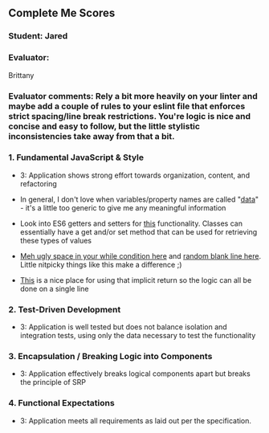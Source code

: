 ## Complete Me Scores
### Student: Jared

### Evaluator:
Brittany

### Evaluator comments: Rely a bit more heavily on your linter and maybe add a couple of rules to your eslint file that enforces strict spacing/line break restrictions. You're logic is nice and concise and easy to follow, but the little stylistic inconsistencies take away from that a bit.


### 1. Fundamental JavaScript & Style

* 3:  Application shows strong effort towards organization, content, and refactoring

* In general, I don't love when variables/property names are called "[data](https://github.com/jaredeklin/complete-me/blob/master/lib/Node.js#L3)" - it's a little too generic to give me any meaningful information

* Look into ES6 getters and setters for [this](https://github.com/jaredeklin/complete-me/blob/master/lib/Trie.js#L9-L11) functionality. Classes can essentially have a get and/or set method that can be used for retrieving these types of values

* [Meh ugly space in your while condition here](https://github.com/jaredeklin/complete-me/blob/master/lib/Trie.js#L17) and [random blank line here](https://github.com/jaredeklin/complete-me/blob/master/lib/Trie.js#L35). Little nitpicky things like this make a difference ;)

* [This](https://github.com/jaredeklin/complete-me/blob/master/lib/Trie.js#L77-L79) is a nice place for using that implicit return so the logic can all be done on a single line


### 2. Test-Driven Development

* 3: Application is well tested but does not balance isolation and integration tests, using only the data necessary to test the functionality

### 3. Encapsulation / Breaking Logic into Components

* 3: Application effectively breaks logical components apart but breaks the principle of SRP

### 4. Functional Expectations

* 3: Application meets all requirements as laid out per the specification.
